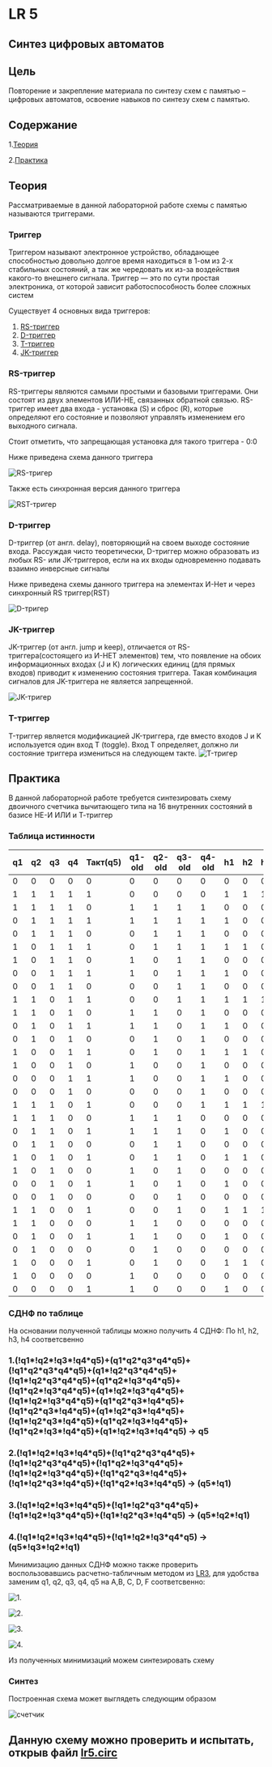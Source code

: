 # LR 5

## Синтез цифровых автоматов

## Цель

Повторение и закрепление материала по синтезу схем с памятью – цифровых автоматов, освоение навыков по синтезу схем с памятью.

## Содержание

1.[Теория](#теория)

2.[Практика](#практика)

## Теория

Рассматриваемые в данной лабораторной работе схемы с памятью называются триггерами.

### Триггер

Триггером называют электронное устройство, обладающее способностью довольно долгое время находиться в 1-ом из 2-х стабильных состояний, а так же чередовать их из-за воздействия какого-то внешнего сигнала. Триггер — это по сути простая электроника, от которой зависит работоспособность более сложных систем

Существует 4 основных вида триггеров:

1. [RS-триггер](#rs-триггер)
2. [D-триггер](#d-триггер)
3. [T-триггер](#t-триггер)
4. [JK-триггер](#jk-триггер)

### RS-триггер

RS-триггеры являются самыми простыми и базовыми триггерами. Они состоят из двух элементов ИЛИ-НЕ, связанных обратной связью. RS-триггер имеет два входа - установка (S) и сброс (R), которые определяют его состояние и позволяют управлять изменением его выходного сигнала.

Стоит отметить, что запрещающая установка для такого триггера - 0:0

Ниже приведена схема данного триггера

![RS-тригер](./screenshots/SR.png)

Также есть синхронная версия данного триггера

![RST-тригер](./screenshots/SRT.png)

### D-триггер

D-триггер (от англ. delay), повторяющий на своем выходе состояние входа. Рассуждая чисто теоретически, D-триггер можно образовать из любых RS- или JK-триггеров, если на их входы одновременно подавать взаимно инверсные сигналы

Ниже приведена схемы данного триггера на элементах И-Нет и через синхронный RS триггер(RST)

![D-тригер](./screenshots/D.png)

### JK-триггер

JK-триггер (от англ. jump и keep), отличается от RS-триггера(состоящего из И-НЕТ элементов) тем, что появление на обоих информационных входах (J и К) логических единиц
(для прямых входов) приводит к изменению состояния триггера. Такая комбинация сигналов для JK-триггера не является запрещенной.

![JK-тригер](./screenshots/JK.png)

### T-триггер

T-триггер является модификацией JK-триггера, где вместо входов J и K используется один вход T (toggle). Вход T определяет, должно ли состояние триггера измениться на следующем такте.
![T-тригер](./screenshots/T.png)

## Практика

В данной лабораторной работе требуется синтезировать схему двоичного счетчика вычитающего типа на 16 внутренних состояний в базисе НЕ-И ИЛИ и Т-триггер

### Таблица истинности

|q1 | q2 | q3 | q4 | Такт(q5) | q1-old | q2-old |q3-old | q4-old | h1 | h2 | h3 | h4 |
| - | - | - | - | - | - | - | - | - | - | - | - | - |
| 0 | 0 | 0 | 0 | 0 | 0 | 0 | 0 | 0 | 0 | 0 | 0 | 0 |
| 1 | 1 | 1 | 1 | 1 | 0 | 0 | 0 | 0 | 1 | 1 | 1 | 1 |
| 1 | 1 | 1 | 1 | 0 | 1 | 1 | 1 | 1 | 0 | 0 | 0 | 0 |
| 0 | 1 | 1 | 1 | 1 | 1 | 1 | 1 | 1 | 1 | 0 | 0 | 0 |
| 0 | 1 | 1 | 1 | 0 | 0 | 1 | 1 | 1 | 0 | 0 | 0 | 0 |
| 1 | 0 | 1 | 1 | 1 | 0 | 1 | 1 | 1 | 1 | 1 | 0 | 0 |
| 1 | 0 | 1 | 1 | 0 | 1 | 0 | 1 | 1 | 0 | 0 | 0 | 0 |
| 0 | 0 | 1 | 1 | 1 | 1 | 0 | 1 | 1 | 1 | 0 | 0 | 0 |
| 0 | 0 | 1 | 1 | 0 | 0 | 0 | 1 | 1 | 0 | 0 | 0 | 0 |
| 1 | 1 | 0 | 1 | 1 | 0 | 0 | 1 | 1 | 1 | 1 | 1 | 0 |
| 1 | 1 | 0 | 1 | 0 | 1 | 1 | 0 | 1 | 0 | 0 | 0 | 0 |
| 0 | 1 | 0 | 1 | 1 | 1 | 1 | 0 | 1 | 1 | 0 | 0 | 0 |
| 0 | 1 | 0 | 1 | 0 | 0 | 1 | 0 | 1 | 0 | 0 | 0 | 0 |
| 1 | 0 | 0 | 1 | 1 | 0 | 1 | 0 | 1 | 1 | 1 | 0 | 0 |
| 1 | 0 | 0 | 1 | 0 | 1 | 0 | 0 | 1 | 0 | 0 | 0 | 0 |
| 0 | 0 | 0 | 1 | 1 | 1 | 0 | 0 | 1 | 1 | 0 | 0 | 0 |
| 0 | 0 | 0 | 1 | 0 | 0 | 0 | 0 | 1 | 0 | 0 | 0 | 0 |
| 1 | 1 | 1 | 0 | 1 | 0 | 0 | 0 | 1 | 1 | 1 | 1 | 1 |
| 1 | 1 | 1 | 0 | 0 | 1 | 1 | 1 | 0 | 0 | 0 | 0 | 0 |
| 0 | 1 | 1 | 0 | 1 | 1 | 1 | 1 | 0 | 1 | 0 | 0 | 0 |
| 0 | 1 | 1 | 0 | 0 | 0 | 1 | 1 | 0 | 0 | 0 | 0 | 0 |
| 1 | 0 | 1 | 0 | 1 | 0 | 1 | 1 | 0 | 1 | 1 | 0 | 0 |
| 1 | 0 | 1 | 0 | 0 | 1 | 0 | 1 | 0 | 0 | 0 | 0 | 0 |
| 0 | 0 | 1 | 0 | 1 | 1 | 0 | 1 | 0 | 1 | 0 | 0 | 0 |
| 0 | 0 | 1 | 0 | 0 | 0 | 0 | 1 | 0 | 0 | 0 | 0 | 0 |
| 1 | 1 | 0 | 0 | 1 | 0 | 0 | 1 | 0 | 1 | 1 | 1 | 0 |
| 1 | 1 | 0 | 0 | 0 | 1 | 1 | 0 | 0 | 0 | 0 | 0 | 0 |
| 0 | 1 | 0 | 0 | 1 | 1 | 1 | 0 | 0 | 1 | 0 | 0 | 0 |
| 0 | 1 | 0 | 0 | 0 | 0 | 1 | 0 | 0 | 0 | 0 | 0 | 0 |
| 1 | 0 | 0 | 0 | 1 | 0 | 1 | 0 | 0 | 1 | 1 | 0 | 0 |
| 1 | 0 | 0 | 0 | 0 | 1 | 0 | 0 | 0 | 0 | 0 | 0 | 0 |
| 0 | 0 | 0 | 0 | 1 | 1 | 0 | 0 | 0 | 1 | 0 | 0 | 0 |

### СДНФ по таблице

На основании полученной таблицы можно получить 4 СДНФ: По h1, h2, h3, h4 соответсвенно

### 1.(!q1\*!q2\*!q3\*!q4\*q5)+(q1\*q2\*q3\*q4\*q5)+(!q1\*q2\*q3\*q4\*q5)+(q1\*!q2\*q3\*q4\*q5)+(!q1\*!q2\*q3\*q4\*q5)+(q1\*q2\*!q3\*q4\*q5)+(!q1\*q2\*!q3\*q4\*q5)+(q1\*!q2\*!q3\*q4\*q5)+(!q1\*!q2\*!q3\*q4\*q5)+(q1\*q2\*q3\*!q4\*q5)+(!q1\*q2\*q3\*!q4\*q5)+(q1\*!q2\*q3\*!q4\*q5)+(!q1\*!q2\*q3\*!q4\*q5)+(q1\*q2\*!q3\*!q4\*q5)+(!q1\*q2\*!q3\*!q4\*q5)+(q1\*!q2\*!q3\*!q4\*q5) -> q5

### 2.(!q1\*!q2\*!q3\*!q4\*q5)+(!q1\*q2\*q3\*q4\*q5)+(!q1\*!q2\*q3\*q4\*q5)+(!q1\*q2\*!q3\*q4\*q5)+(!q1\*!q2\*!q3\*q4\*q5)+(!q1\*q2\*q3\*!q4\*q5)+(!q1\*!q2\*q3\*!q4\*q5)+(!q1\*q2\*!q3\*!q4\*q5) -> (q5\*!q1)

### 3.(!q1\*!q2\*!q3\*!q4\*q5)+(!q1\*!q2\*q3\*q4\*q5)+(!q1\*!q2\*!q3\*q4\*q5)+(!q1\*!q2\*q3\*!q4\*q5) -> (q5\*!q2\*!q1)

### 4.(!q1\*!q2\*!q3\*!q4\*q5)+(!q1\*!q2\*!q3\*q4\*q5) -> (q5\*!q3\*!q2\*!q1)

Минимизацию данных СДНФ можно также проверить воспользовавшись расчетно-табличным методом из [LR3](https://github.com/ardonplay/AOIS/tree/master/lr3 "LR3"), для удобства заменим q1, q2, q3, q4, q5 на A,B, C, D, F соответсвенно:

![1.](./screenshots/1.png)

![2.](./screenshots/2.png)

![3.](./screenshots/3.png)

![4.](./screenshots/4.png)

Из полученных минимизаций можем синтезировать схему

### Cинтез

Построенная схема может выглядеть следующим образом

![счетчик](./screenshots/counter.png)

## Данную схему можно проверить и испытать, открыв файл [lr5.circ](./lr5.circ "lr5.circ")
